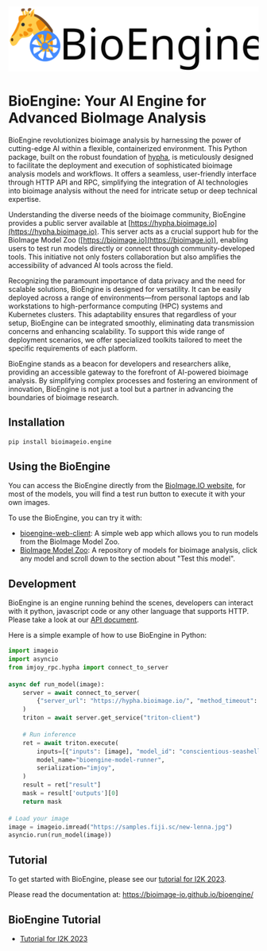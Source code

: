 <img src='https://raw.githubusercontent.com/bioimage-io/bioengine/main/docs/img/bioengine-logo-black.svg' width='600'>

# BioEngine: Your AI Engine for Advanced BioImage Analysis

BioEngine revolutionizes bioimage analysis by harnessing the power of cutting-edge AI within a flexible, containerized environment. This Python package, built on the robust foundation of [hypha](https://github.com/amun-ai/hypha), is meticulously designed to facilitate the deployment and execution of sophisticated bioimage analysis models and workflows. It offers a seamless, user-friendly interface through HTTP API and RPC, simplifying the integration of AI technologies into bioimage analysis without the need for intricate setup or deep technical expertise.

Understanding the diverse needs of the bioimage community, BioEngine provides a public server available at [https://hypha.bioimage.io](https://hypha.bioimage.io). This server acts as a crucial support hub for the BioImage Model Zoo ([https://bioimage.io](https://bioimage.io)), enabling users to test run models directly or connect through community-developed tools. This initiative not only fosters collaboration but also amplifies the accessibility of advanced AI tools across the field.

Recognizing the paramount importance of data privacy and the need for scalable solutions, BioEngine is designed for versatility. It can be easily deployed across a range of environments—from personal laptops and lab workstations to high-performance computing (HPC) systems and Kubernetes clusters. This adaptability ensures that regardless of your setup, BioEngine can be integrated smoothly, eliminating data transmission concerns and enhancing scalability. To support this wide range of deployment scenarios, we offer specialized toolkits tailored to meet the specific requirements of each platform.

BioEngine stands as a beacon for developers and researchers alike, providing an accessible gateway to the forefront of AI-powered bioimage analysis. By simplifying complex processes and fostering an environment of innovation, BioEngine is not just a tool but a partner in advancing the boundaries of bioimage research.

## Installation

```bash
pip install bioimageio.engine
```

## Using the BioEngine

You can access the BioEngine directly from the [BioImage.IO website](https://bioimage.io), for most of the models, you will find a test run button to execute it with your own images.



To use the BioEngine, you can try it with:
 - [bioengine-web-client](https://bioimage-io.github.io/bioengine-web-client/): A simple web app which allows you to run models from the BioImage Model Zoo.
 - [BioImage Model Zoo](https://bioimage.io): A repository of models for bioimage analysis, click any model and scroll down to the section about "Test this model".
 

## Development

BioEngine is an engine running behind the scenes, developers can interact with it python, javascript code or any other language that supports HTTP. Please take a look at our [API document](api.md).


Here is a simple example of how to use BioEngine in Python:

```python
import imageio
import asyncio
from imjoy_rpc.hypha import connect_to_server

async def run_model(image):
    server = await connect_to_server(
        {"server_url": "https://hypha.bioimage.io/", "method_timeout": 3000}
    )
    triton = await server.get_service("triton-client")

    # Run inference
    ret = await triton.execute(
        inputs=[{"inputs": [image], "model_id": "conscientious-seashell"}],
        model_name="bioengine-model-runner",
        serialization="imjoy",
    )
    result = ret["result"]
    mask = result['outputs'][0]
    return mask

# Load your image
image = imageio.imread("https://samples.fiji.sc/new-lenna.jpg")
asyncio.run(run_model(image))
```

## Tutorial

To get started with BioEngine, please see our [tutorial for I2K 2023](https://slides.imjoy.io/?slides=https://raw.githubusercontent.com/bioimage-io/BioEngine/main/slides/i2k-2023-bioengine-workshop.md).

Please read the documentation at: https://bioimage-io.github.io/bioengine/

## BioEngine Tutorial
 * [Tutorial for I2K 2023](https://slides.imjoy.io/?slides=https://raw.githubusercontent.com/bioimage-io/BioEngine/main/slides/i2k-2023-bioengine-workshop.md)

